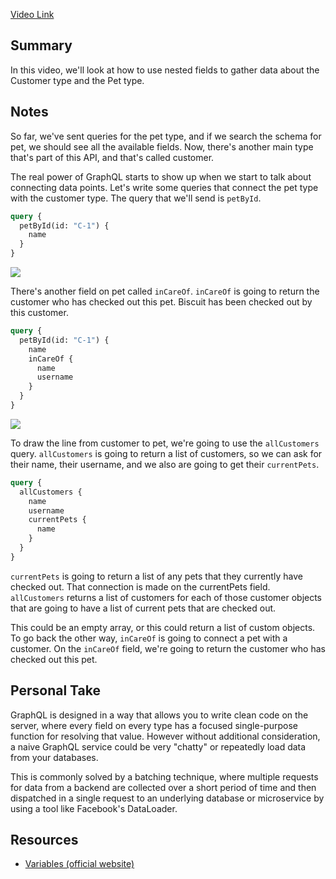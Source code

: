 [Video Link](https://egghead.io/lessons/graphql-query-connected-data-with-the-graphql-query-language)

## Summary

In this video, we'll look at how to use nested fields to gather data about the Customer type and the Pet type.

## Notes

<TimeStamp start="0:00" end="0:21">

So far, we've sent queries for the pet type, and if we search the schema for pet, we should see all the available fields. Now, there's another main type that's part of this API, and that's called customer.

The real power of GraphQL starts to show up when we start to talk about connecting data points. Let's write some queries that connect the pet type with the customer type. The query that we'll send is `petById`.

</TimeStamp>

<TimeStamp start="0:22" end="0:29">

```graphql
query {
  petById(id: "C-1") {
    name
  }
}
```

</TimeStamp>

![](https://res.cloudinary.com/dg3gyk0gu/image/upload/v1563555708/transcript-images/query-connected-data-with-the-graphql-query-language-pet-by-id.png)

<TimeStamp start="0:30" end="0:40">

There's another field on pet called `inCareOf`. `inCareOf` is going to return the customer who has checked out this pet. Biscuit has been checked out by this customer.

```graphql
query {
  petById(id: "C-1") {
    name
    inCareOf {
      name
      username
    }
  }
}
```

</TimeStamp>

![](https://res.cloudinary.com/dg3gyk0gu/image/upload/v1563555708/transcript-images/query-connected-data-with-the-graphql-query-language-customer-info.png)

<TimeStamp start="0:41" end="0:53">

To draw the line from customer to pet, we're going to use the `allCustomers` query. `allCustomers` is going to return a list of customers, so we can ask for their name, their username, and we also are going to get their `currentPets`.

```graphql
query {
  allCustomers {
    name
    username
    currentPets {
      name
    }
  }
}
```

</TimeStamp>

<TimeStamp start="0:54" end="1:11">

`currentPets` is going to return a list of any pets that they currently have checked out. That connection is made on the currentPets field. `allCustomers` returns a list of customers for each of those customer objects that are going to have a list of current pets that are checked out.

</TimeStamp>

<TimeStamp start="1:12" end="1:25">

This could be an empty array, or this could return a list of custom objects. To go back the other way, `inCareOf` is going to connect a pet with a customer. On the `inCareOf` field, we're going to return the customer who has checked out this pet.

</TimeStamp>

## Personal Take

GraphQL is designed in a way that allows you to write clean code on the server, where every field on every type has a focused single-purpose function for resolving that value. However without additional consideration, a naive GraphQL service could be very "chatty" or repeatedly load data from your databases.

This is commonly solved by a batching technique, where multiple requests for data from a backend are collected over a short period of time and then dispatched in a single request to an underlying database or microservice by using a tool like Facebook's DataLoader.

## Resources

- [Variables (official website)](https://graphql.org/learn/queries/#variables)
